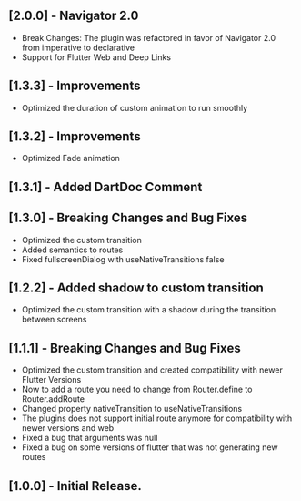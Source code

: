 ## [2.0.0] - Navigator 2.0
* Break Changes: The plugin was refactored in favor of Navigator 2.0 from imperative to declarative
* Support for Flutter Web and Deep Links

## [1.3.3] - Improvements
* Optimized the duration of custom animation to run smoothly

## [1.3.2] - Improvements
* Optimized Fade animation

## [1.3.1] - Added DartDoc Comment

## [1.3.0] - Breaking Changes and Bug Fixes
* Optimized the custom transition
* Added semantics to routes
* Fixed fullscreenDialog with useNativeTransitions false

## [1.2.2] - Added shadow to custom transition
* Optimized the custom transition with a shadow during the transition between screens

## [1.1.1] -  Breaking Changes and Bug Fixes
* Optimized the custom transition and created compatibility with newer Flutter Versions
* Now to add a route you need to change from Router.define to Router.addRoute
* Changed property nativeTransition to useNativeTransitions
* The plugins does not support initial route anymore for compatibility with newer versions and web
* Fixed a bug that arguments was null
* Fixed a bug on some versions of flutter that was not generating new routes

## [1.0.0] - Initial Release.
